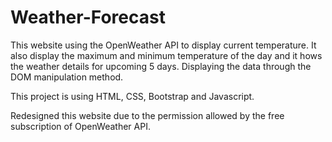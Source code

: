 # Weather-Forecast

This website using the OpenWeather API to display current temperature. It also display the maximum and minimum temperature of the day and it hows the weather details for upcoming 5 days. Displaying the data through the DOM manipulation method.

This project is using HTML, CSS, Bootstrap and Javascript.

Redesigned this website due to the permission allowed by the free subscription of OpenWeather API.
